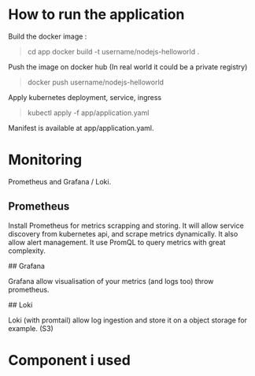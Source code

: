 # How to run the application

Build the docker image :

> cd app
> docker build -t username/nodejs-helloworld .

Push the image on docker hub (In real world it could be a private registry)

> docker push username/nodejs-helloworld

Apply kubernetes deployment, service, ingress

> kubectl apply -f app/application.yaml


Manifest is available at app/application.yaml.


# Monitoring

Prometheus and Grafana / Loki.

## Prometheus

Install Prometheus for metrics scrapping and storing.
It will allow service discovery from kubernetes api, and scrape metrics dynamically.
It also allow alert management.
It use PromQL to query metrics with great complexity.

## Grafana

Grafana allow visualisation of your metrics (and logs too) throw prometheus.

## Loki

Loki (with promtail) allow log ingestion and store it on a object storage for example. (S3)


# Component i used

